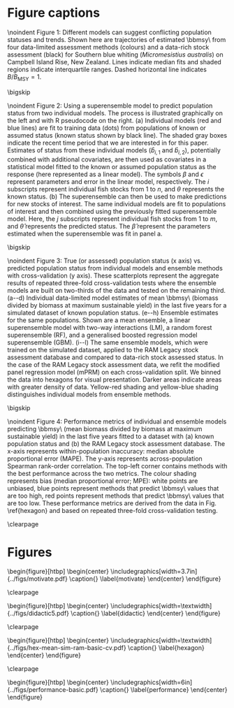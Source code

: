 # Figure captions

<!--The legends for all figures should be grouped on a page that precedes the
figures. Do not place a figure and its legend on the same page.-->


\noindent Figure 1: Different models can suggest conflicting population
statuses and trends. Shown here are trajectories of estimated \bbmsy\\ from
four data-limited assessment methods (colours) and a data-rich stock
assessment (black) for Southern blue whiting (*Micromesistius australis*) on
Campbell Island Rise, New Zealand. Lines indicate median fits and shaded
regions indicate interquartile ranges. Dashed horizontal line indicates
$B/B_\mathrm{MSY} = 1$.

\bigskip

\noindent Figure 2: Using a superensemble model to predict population status from two individual models.
The process is illustrated graphically on the left and with R pseudocode on the
right. (a) Individual models (red and blue lines) are fit to training data
(dots) from populations of known or assumed status (known status shown by black
line). The shaded gray boxes indicate the recent time period that we are
interested in for this paper. Estimates of status from these individual models ($\hat{b}_{i,1}$
and $\hat{b}_{i,2}$),
potentially combined with additional covariates, are then used as covariates in
a statistical model fitted to the known or assumed population status as the
response (here represented as a linear model). The symbols $\beta$ and $\epsilon$
represent parameters and error in the linear model, respectively.
The $i$ subscripts represent individual fish stocks from $1$ to
$n$, and $\theta$ represents the known status. (b) The superensemble can then be
used to make predictions for new stocks of interest. The same individual models are fit to
populations of interest and then combined using the previously fitted
superensemble model. Here, the $j$ subscripts represent individual fish stocks
from $1$ to $m$, and $\hat{\theta}$ represents the predicted status. The
$\hat{\beta}$ represent the parameters estimated when the superensemble was fit
in panel a.

\bigskip

\noindent Figure 3: True (or assessed) population status (x axis) vs.
predicted population status from individual models and ensemble methods with
cross-validation (y axis). These scatterplots represent the aggregate results
of repeated three-fold cross-validation tests where the ensemble models are
built on two-thirds of the data and tested on the remaining third. (a--d)
Individual data-limited model estimates of mean \bbmsy\\ (biomass divided by
biomass at maximum sustainable yield) in the last five years for a simulated
dataset of known population status. (e--h) Ensemble estimates for the same
populations. Shown are a mean ensemble, a linear superensemble model with two-way interactions (LM),
a random forest superensemble (RF), and a generalised boosted regression model superensemble
(GBM). (i--l) The same ensemble models, which were trained on the simulated
dataset, applied to the RAM Legacy stock assessment database and compared to
data-rich stock assessed status. In the case of the RAM Legacy stock
assessment data, we refit the modified panel regression model (mPRM) on each
cross-validation split. We binned the data into hexagons for visual
presentation. Darker areas indicate areas with greater density of data.
Yellow-red shading and yellow-blue shading distinguishes individual models
from ensemble methods.

\bigskip

\noindent Figure 4: Performance metrics of individual and ensemble models
predicting \bbmsy\\ (mean biomass divided by biomass at maximum sustainable
yield) in the last five years fitted to a dataset with (a) known population
status and (b) the RAM Legacy stock assessment database. The x-axis
represents within-population inaccuracy: median absolute proportional error
(MAPE). The y-axis represents across-population Spearman rank-order
correlation. The top-left corner contains methods with the best performance
across the two metrics. The colour shading represents bias (median
proportional error; MPE): white points are unbiased, blue points represent
methods that predict \bbmsy\\ values that are too high, red points represent
methods that predict \bbmsy\\ values that are too low. These performance
metrics are derived from the data in Fig. \ref{hexagon} and based on repeated
three-fold cross-validation testing.

\clearpage

# Figures

\begin{figure}[htbp]
\begin{center}
\includegraphics[width=3.7in]{../figs/motivate.pdf}
\caption{}
\label{motivate}
\end{center}
\end{figure}

\clearpage

\begin{figure}[htbp]
\begin{center}
\includegraphics[width=\textwidth]{../figs/didactic5.pdf}
\caption{}
\label{didactic}
\end{center}
\end{figure}

\clearpage



\begin{figure}[htbp]
\begin{center}
\includegraphics[width=\textwidth]{../figs/hex-mean-sim-ram-basic-cv.pdf}
\caption{}
\label{hexagon}
\end{center}
\end{figure}

\clearpage

\begin{figure}[htbp]
\begin{center}
\includegraphics[width=6in]{../figs/performance-basic.pdf}
\caption{}
\label{performance}
\end{center}
\end{figure}

<!-- vim: set formatoptions=nroq tw=78: -->
